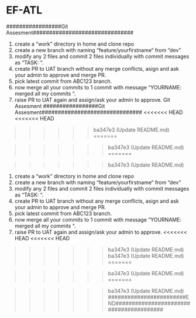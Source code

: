 # EF-ATL
#################Git Assesment###############################
1. create a “work” directory in home and clone repo 
2. create a new branch with naming “feature/yourfirstname“ from “dev”
3. modify any 2 files and commit 2 files individually with commit messages as “TASK: <anytext>“.
4. create PR to UAT branch without any merge conflicts, asign and ask your admin to approve and merge PR.
5. pick latest commit from ABC123 branch.
6. now merge all your commits to 1 commit with message “YOURNAME: merged all my commits “.
7. raise PR to UAT again and assign/ask your admin to approve.
Git Assesment
#################Git Assesment###############################
<<<<<<< HEAD
<<<<<<< HEAD
>>>>>> ba347e3 (Update README.md)
=======

>>>>>>> ba347e3 (Update README.md)
=======

>>>>>>> ba347e3 (Update README.md)
1. create a “work” directory in home and clone repo
2. create a new branch with naming “feature/yourfirstname“ from “dev”
3. modify any 2 files and commit 2 files individually with commit messages as “TASK: “.
4. create PR to UAT branch without any merge conflicts, asign and ask your admin to approve and merge PR.
5. pick latest commit from ABC123 branch.
6. now merge all your commits to 1 commit with message “YOURNAME: merged all my commits “.
7. raise PR to UAT again and assign/ask your admin to approve. 
<<<<<<< HEAD
<<<<<<< HEAD
>>>>>>> ba347e3 (Update README.md)
>>>>> ba347e3 (Update README.md)
=======


>>>>>>> ba347e3 (Update README.md)
=======


>>>>>>> ba347e3 (Update README.md)
########################END########################################
